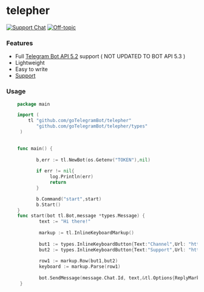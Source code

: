 # telepher

[![Support Chat](https://img.shields.io/badge/Support%20chat-grey?style=flat-square&logo=telegram)](https://t.me/ostrichdiscussion)
[![Off-topic](https://img.shields.io/badge/English%20chat-grey?style=flat-square&logo=telegram)](https://t.me/unlaidchat)

### Features

- Full [Telegram Bot API 5.2](https://core.telegram.org/bots/api) support ( NOT UPDATED TO BOT API 5.3 )
- Lightweight
- Easy to write
- [Support](https://t.me/ostrichdiscussion)


### Usage
```go
    package main

    import (
        tl "github.com/goTelegramBot/telepher"
           "github.com/goTelegramBot/telepher/types"
     )
  

    func main() {
    
           b,err := tl.NewBot(os.Getenv("TOKEN"),nil)
    
           if err != nil{
                log.Println(err)
                return
           }

           b.Command("start",start)
           b.Start()
    }
    func start(bot tl.Bot,message *types.Message) {
            text := "Hi there!"
    
            markup := tl.InlineKeyboardMarkup()
            
            but1 := types.InlineKeyboardButton{Text:"Channel",Url: "https://t.me/theostrich"}
            but2 := types.InlineKeyboardButton{Text:"Support",Url: "https://t.me/ostrichdiscussion"}
            
            row1 := markup.Row(but1,but2)
            keyboard := markup.Parse(row1)
     
            bot.SendMessage(message.Chat.Id, text,&tl.Options{ReplyMarkup:&keyboard,ParseMode:"Markdown"})
     }
     
  ```
